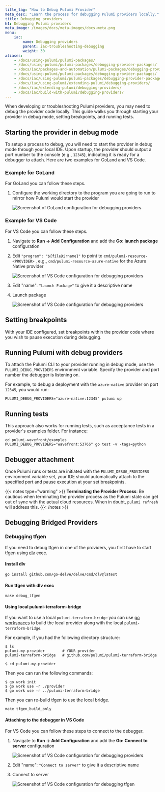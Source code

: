```yaml
---
title_tag: "How to Debug Pulumi Provider"
meta_desc: "Learn the process for debugging Pulumi providers locally."
title: Debugging providers
h1: Debugging Pulumi providers
meta_image: /images/docs/meta-images/docs-meta.png
menu:
    iac:
        name: Debugging providers
        parent: iac-troubleshooting-debugging
        weight: 30
aliases:
    - /docs/using-pulumi/pulumi-packages/
    - /docs/using-pulumi/pulumi-packages/debugging-provider-packages/
    - /docs/iac/packages-and-automation/pulumi-packages/debugging-provider-packages/
    - /docs/using-pulumi/pulumi-packages/debugging-provider-packages/
    - /docs/iac/using-pulumi/pulumi-packages/debugging-provider-packages/
    - /docs/iac/using-pulumi/extending-pulumi/debugging-providers/
    - /docs/iac/extending-pulumi/debugging-providers/
    - /docs/iac/build-with-pulumi/debugging-providers/
---
```


When developing or troubleshooting Pulumi providers, you may need to debug the provider code locally. This guide walks you through starting your provider in debug mode, setting breakpoints, and running tests.

## Starting the provider in debug mode

To setup a process to debug, you will need to start the provider in debug mode through your local IDE. Upon startup, the provider should output a port number to the console (e.g., `12345`), indicating it is ready for a debugger to attach. Here are two examples for GoLand and VS Code.

### Example for GoLand

For GoLand you can follow these steps.

1. Configure the working directory to the program you are going to run to mirror how Pulumi would start the provider

    ![Screenshot of GoLand configuration for debugging providers](/docs/iac/troubleshooting/debugging/images/goland-debug-config.png)

### Example for VS Code

For VS Code you can follow these steps.

1. Navigate to **Run -> Add Configuration** and add the **Go: launch package** configuration
1. Edit `"program": "${fileDirname}"` to point to `cmd/pulumi-resource-<PROVIDER>` , e.g., `cmd/pulumi-resource-azure-native` for the Azure Native provider

    ![Screenshot of VS Code configuration for debugging providers](/docs/iac/troubleshooting/debugging/images/vscode-launch-config.png)

1. Edit "name": `"Launch Package"` to give it a descriptive name
1. Launch package

    ![Screenshot of VS Code configuration for debugging providers](/docs/iac/troubleshooting/debugging/images/vscode-debug-config.png)

## Setting breakpoints

With your IDE configured, set breakpoints within the provider code where you wish to pause execution during debugging.

## Running Pulumi with debug providers

To attach the Pulumi CLI to your provider running in debug mode, use the `PULUMI_DEBUG_PROVIDERS` environment variable. Specify the provider and port number the debugger is listening on.

For example, to debug a deployment with the `azure-native` provider on port `12345`, you would run:

```shell
PULUMI_DEBUG_PROVIDERS="azure-native:12345" pulumi up
```

## Running tests

This approach also works for running tests, such as acceptance tests in a provider's examples folder. For instance:

```shell
cd pulumi-wavefront/examples
PULUMI_DEBUG_PROVIDERS="wavefront:53766" go test -v -tags=python
```

## Debugger attachment

Once Pulumi runs or tests are initiated with the `PULUMI_DEBUG_PROVIDERS` environment variable set, your IDE should automatically attach to the specified port and pause execution at your set breakpoints.

{{< notes type="warning" >}}
**Terminating the Provider Process**: Be cautious when terminating the provider process as the Pulumi state can get out of sync with the actual cloud resources. When in doubt, `pulumi refresh` will address this.
{{< /notes >}}

## Debugging Bridged Providers

### Debugging tfgen

If you need to debug tfgen in one of the providers, you first have to start
tfgen using [dlv](https://github.com/go-delve/delve) exec.

#### Install dlv

```shell
go install github.com/go-delve/delve/cmd/dlv@latest
```

#### Run tfgen with dlv exec

```shell
make debug_tfgen
```

#### Using local pulumi-terraform-bridge

If you want to use a local `pulumi-terraform-bridge` you can use [go
workspaces](https://go.dev/doc/tutorial/workspaces) to build the local provider
along with the local `pulumi-terraform-bridge`.

For example, if you had the following directory structure:

```shell
$ ls
pulumi-my-provider        # YOUR provider
pulumi-terraform-bridge   # github.com/pulumi/pulumi-terraform-bridge

$ cd pulumi-my-provider
```

Then you can run the following commands:

```shell
$ go work init
$ go work use -r ./provider
$ go work use -r ../pulumi-terraform-bridge
```

Then you can re-build tfgen to use the local bridge.

```shell
make tfgen_build_only
```

#### Attaching to the debugger in VS Code

For VS Code you can follow these steps to connect to the debugger.

1. Navigate to **Run -> Add Configuration** and add the **Go: Connect to server** configuration

    ![Screenshot of VS Code configuration for debugging providers](/docs/iac/troubleshooting/debugging/images/vscode-launch-config-connect-to-server.png)

1. Edit "name": `"Connect to server"` to give it a descriptive name
1. Connect to server

    ![Screenshot of VS Code configuration for debugging tfgen](/docs/iac/troubleshooting/debugging/images/vscode-debug-config-connect-to-server.png)

